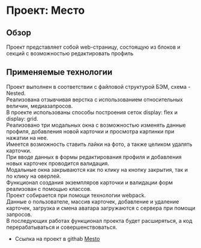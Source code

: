 # Проект: Место

## Обзор
Проект представляет собой web-страницу, состоящую из блоков и секций с возможностью редактировать профиль

## Применяемые технологии
Проект выполнен в соответствии с файловой структурой БЭМ, схема - Nested.<br>
Реализована отзывчивая верстка с использованием относительных величин, медиазапросов.<br>
В проекте использованы способы построения сеток display: flex и display: grid.<br>
Реализовано три модальных окна с возможностью изменять данные профиля, добавления новой карточки и просмотра картинки при нажатии на нее.<br>
Имеется возможность ставить лайки на фото, а также целиком удалять карточки.<br>
При вводе данных в формы редактирования профиля и добавления новых карточек проводится валидация.<br>
Модальные окна закрываются как по клику на кнопку закрытия, так и по клику на оверлей.<br>
Функционал создания экземпляров карточки и валидации форм реализован с помощью классов.<br>
Проект собирается при помощи технологии webpack.<br>
Данные о пользователе, массив карточек, добавление и удаление карточек, загрузка и смена аватара загружаются с сервера при помощи запросов.<br>
В последующих работах функционал проекта будет расширяться, а код перерабатываться и совершенствоваться.


* Ссылка на проект в githab [Mesto](https://dea2022.github.io/mesto/)
